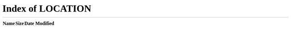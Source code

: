 # 项目仓库

项目地址：[https://github.com/tronprotocol](https://github.com/tronprotocol)。

[tronprotocol/java-tron](https://github.com/tronprotocol/java-tron) 是主网代码。

[tronprotocol/protocol](https://github.com/tronprotocol/protocol) 是api和数据结构定义。

[tronprotocol/wallet-cli](https://github.com/tronprotocol/wallet-cli) 是官方命令行钱包。

[tronprotocol/tips](https://github.com/tronprotocol/tips) 是波场改进提议。

[tronprotocol/sun-network](https://github.com/tronprotocol/sun-network) 是波场侧链。

## 配置文件

TestNet的配置请参照:
[https://github.com/tronprotocol/TronDeployment/blob/master/test_net_config.conf](https://github.com/tronprotocol/TronDeployment/blob/master/test_net_config.conf)

MainNet的配置请参照:
[https://github.com/tronprotocol/TronDeployment/blob/master/main_net_config.conf](https://github.com/tronprotocol/TronDeployment/blob/master/main_net_config.conf)


<meta http-equiv="refresh" content="0; url=/">
